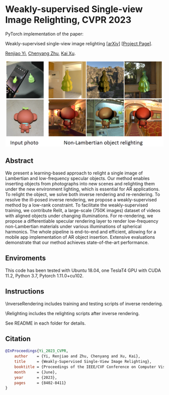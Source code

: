 # Weakly-supervised Single-view Image Relighting, CVPR 2023

PyTorch implementation of the paper:

Weakly-supervised single-view image relighting [[arXiv](https://arxiv.org/abs/2303.13852)] [[Project Page](https://renjiaoyi.github.io/relighting/)].

[Renjiao Yi](https://renjiaoyi.github.io/), [Chenyang Zhu](http://www.zhuchenyang.net/), [Kai Xu](http://kevinkaixu.net/index.html).

![](./teaser.png)

## Abstract

We present a learning-based approach to relight a single image of Lambertian and low-frequency specular objects. Our method enables inserting objects from photographs into new scenes and relighting them under the new environment lighting, which is essential for AR applications. To relight the object, we solve both inverse rendering and re-rendering. To resolve the ill-posed inverse rendering, we propose a weakly-supervised method by a low-rank constraint. To facilitate the weakly-supervised training, we contribute Relit, a large-scale (750K images) dataset of videos with aligned objects under changing illuminations. For re-rendering, we propose a differentiable specular rendering layer to render low-frequency non-Lambertian materials under various illuminations of spherical harmonics. The whole pipeline is end-to-end and efficient, allowing for a mobile app implementation of AR object insertion. Extensive evaluations demonstrate that our method achieves state-of-the-art performance. 

## Enviroments
This code has been tested with Ubuntu 18.04, one TeslaT4 GPU with CUDA 11.2, Python 3.7, Pytorch 1.11.0+cu102. 

## Instructions
\InverseRendering includes training and testing scripts of inverse rendering. 

\Relighting includes the relighting scripts after inverse rendering. 

See README in each folder for details. 

## Citation

```bibtex
@InProceedings{Yi_2023_CVPR,
    author    = {Yi, Renjiao and Zhu, Chenyang and Xu, Kai},
    title     = {Weakly-Supervised Single-View Image Relighting},
    booktitle = {Proceedings of the IEEE/CVF Conference on Computer Vision and Pattern Recognition (CVPR)},
    month     = {June},
    year      = {2023},
    pages     = {8402-8411}
}
```

